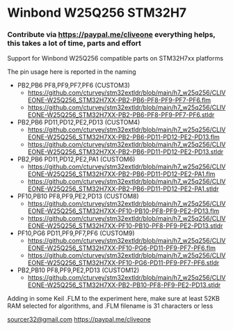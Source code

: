 # Winbond W25Q256 STM32H7
### Contribute via   https://paypal.me/cliveone  everything helps, this takes a lot of time, parts and effort

Support for Winbond W25Q256 compatible parts on STM32H7xx platforms

The pin usage here is reported in the naming
  *  PB2,PB6 PF8,PF9,PF7,PF6 (CUSTOM3)
     *  https://github.com/cturvey/stm32extldr/blob/main/h7_w25q256/CLIVEONE-W25Q256_STM32H7XX-PB2-PB6-PF8-PF9-PF7-PF6.flm
     *  https://github.com/cturvey/stm32extldr/blob/main/h7_w25q256/CLIVEONE-W25Q256_STM32H7XX-PB2-PB6-PF8-PF9-PF7-PF6.stldr
  *  PB2,PB6 PD11,PD12,PE2,PD13 (CUSTOM4)
     *  https://github.com/cturvey/stm32extldr/blob/main/h7_w25q256/CLIVEONE-W25Q256_STM32H7XX-PB2-PB6-PD11-PD12-PE2-PD13.flm
     *  https://github.com/cturvey/stm32extldr/blob/main/h7_w25q256/CLIVEONE-W25Q256_STM32H7XX-PB2-PB6-PD11-PD12-PE2-PD13.stldr
  *  PB2,PB6 PD11,PD12,PE2,PA1 (CUSTOM6)
     *  https://github.com/cturvey/stm32extldr/blob/main/h7_w25q256/CLIVEONE-W25Q256_STM32H7XX-PB2-PB6-PD11-PD12-PE2-PA1.flm
     *  https://github.com/cturvey/stm32extldr/blob/main/h7_w25q256/CLIVEONE-W25Q256_STM32H7XX-PB2-PB6-PD11-PD12-PE2-PA1.stldr
  *  PF10,PB10 PF8,PF9,PE2,PD13 (CUSTOM8)
     *  https://github.com/cturvey/stm32extldr/blob/main/h7_w25q256/CLIVEONE-W25Q256_STM32H7XX-PF10-PB10-PF8-PF9-PE2-PD13.flm
     *  https://github.com/cturvey/stm32extldr/blob/main/h7_w25q256/CLIVEONE-W25Q256_STM32H7XX-PF10-PB10-PF8-PF9-PE2-PD13.stldr
  *  PF10,PG6 PD11,PF9,PF7,PF6 (CUSTOM9)
     *  https://github.com/cturvey/stm32extldr/blob/main/h7_w25q256/CLIVEONE-W25Q256_STM32H7XX-PF10-PG6-PD11-PF9-PF7-PF6.flm
     *  https://github.com/cturvey/stm32extldr/blob/main/h7_w25q256/CLIVEONE-W25Q256_STM32H7XX-PF10-PG6-PD11-PF9-PF7-PF6.stldr
  *  PB2,PB10 PF8,PF9,PE2,PD13 (CUSTOM12)
     *  https://github.com/cturvey/stm32extldr/blob/main/h7_w25q256/CLIVEONE-W25Q256_STM32H7XX-PB2-PB10-PF8-PF9-PE2-PD13.stldr

Adding in some Keil .FLM to the experiment here, make sure at least 52KB RAM selected for algorithms, and .FLM filename is 31 characters or less

 sourcer32@gmail.com
 https://paypal.me/cliveone

